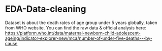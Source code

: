 # EDA-Data-cleaning
Dataset is about the death rates of age group under 5 years globally, taken from WHO website.
You can find the raw data & official analysis here: https://platform.who.int/data/maternal-newborn-child-adolescent-ageing/indicator-explorer-new/mca/number-of-under-five-deaths---by-cause
